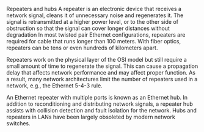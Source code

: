 Repeaters and hubs
A repeater is an electronic device that receives a network signal, cleans it of unnecessary noise and regenerates it.
The signal is retransmitted at a higher power level, or to the other side of obstruction so that the signal can cover longer distances without degradation
In most twisted pair Ethernet configurations, repeaters are required for cable that runs longer than 100 meters. With fiber optics, repeaters can be tens or even hundreds of kilometers apart.

Repeaters work on the physical layer of the OSI model but still require a small amount of time to regenerate the signal. 
This can cause a propagation delay that affects network performance and may affect proper function.
As a result, many network architectures limit the number of repeaters used in a network, e.g., the Ethernet 5-4-3 rule. 

An Ethernet repeater with multiple ports is known as an Ethernet hub.
In addition to reconditioning and distributing network signals, a repeater hub assists with collision detection and fault isolation for the network. Hubs and repeaters in LANs have been largely obsoleted by modern network switches. 
